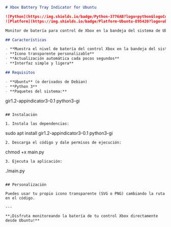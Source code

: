 ```markdown
# Xbox Battery Tray Indicator for Ubuntu

![Python](https://img.shields.io/badge/Python-3776AB?logo=python&logoColor=fff)
![Platform](https://img.shields.io/badge/Platform-Ubuntu-E95420?logo=ubuntu&logoColor=white)

Monitor de batería para control de Xbox en la bandeja del sistema de Ubuntu, desarrollado en Python.

## Características

- **Muestra el nivel de batería del control Xbox en la bandeja del sistema**
- **Icono transparente personalizable**
- **Actualización automática cada pocos segundos**
- **Interfaz simple y ligera**

## Requisitos

- **Ubuntu** (o derivados de Debian)
- **Python 3**
- **Paquetes del sistema:**
```

gir1.2-appindicator3-0.1
python3-gi

```

## Instalación

1. Instala las dependencias:
```

sudo apt install gir1.2-appindicator3-0.1 python3-gi

```
2. Descarga el código y dale permisos de ejecución:
```

chmod +x main.py

```
3. Ejecuta la aplicación:
```

./main.py

```

## Personalización

Puedes usar tu propio icono transparente (SVG o PNG) cambiando la ruta en el código.

---

**¡Disfruta monitoreando la batería de tu control Xbox directamente desde Ubuntu!**
```
